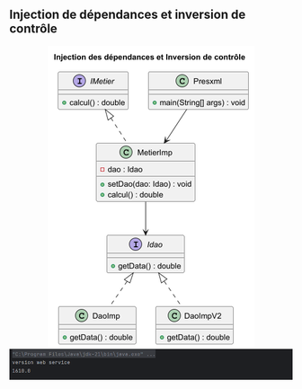 <h2>Injection de dépendances et inversion de contrôle</h2>
<center><img src="src/main/resources/diagram-Injection_des_dépendances_et_Inversion_de_contrôle.png" /></center>
<center><img src="src/main/resources/img.png" /></center>